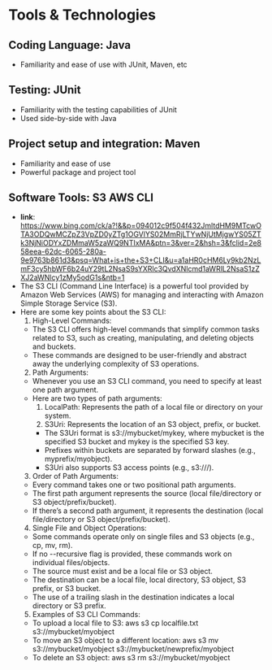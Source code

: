# Tools & Technologies

## Coding Language: Java
- Familiarity and ease of use with JUnit, Maven, etc

## Testing: JUnit
- Familiarity with the testing capabilities of JUnit
- Used side-by-side with Java
  
## Project setup and integration: Maven
- Familiarity and ease of use
- Powerful package and project tool
  
## Software Tools: S3 AWS CLI
- **link**: https://www.bing.com/ck/a?!&&p=094012c9f504f432JmltdHM9MTcwOTA3ODQwMCZpZ3VpZD0yZTg1OGVlYS02MmRjLTYwNjUtMjgwYS05ZTk3NjNiODYxZDMmaW5zaWQ9NTIxMA&ptn=3&ver=2&hsh=3&fclid=2e858eea-62dc-6065-280a-9e9763b861d3&psq=What+is+the+S3+CLI&u=a1aHR0cHM6Ly9kb2NzLmF3cy5hbWF6b24uY29tL2NsaS9sYXRlc3QvdXNlcmd1aWRlL2NsaS1zZXJ2aWNlcy1zMy5odG1s&ntb=1
- The S3 CLI (Command Line Interface) is a powerful tool provided by Amazon Web Services (AWS) for managing and interacting with Amazon Simple Storage Service (S3).
- Here are some key points about the S3 CLI:
  1. High-Level Commands:
    - The S3 CLI offers high-level commands that simplify common tasks related to S3, such as creating, manipulating, and deleting objects and buckets.
    - These commands are designed to be user-friendly and abstract away the underlying complexity of S3 operations.
  2. Path Arguments:
    - Whenever you use an S3 CLI command, you need to specify at least one path argument.
    - Here are two types of path arguments:
      1) LocalPath: Represents the path of a local file or directory on your system.
      2) S3Uri: Represents the location of an S3 object, prefix, or bucket.
        - The S3Uri format is s3://mybucket/mykey, where mybucket is the specified S3 bucket and mykey is the specified S3 key.
        - Prefixes within buckets are separated by forward slashes (e.g., myprefix/myobject).
        - S3Uri also supports S3 access points (e.g., s3://<access-point-arn>/<key>).
  3. Order of Path Arguments:
    - Every command takes one or two positional path arguments.
    - The first path argument represents the source (local file/directory or S3 object/prefix/bucket).
    - If there’s a second path argument, it represents the destination (local file/directory or S3 object/prefix/bucket).
  4. Single File and Object Operations:
    - Some commands operate only on single files and S3 objects (e.g., cp, mv, rm).
    - If no --recursive flag is provided, these commands work on individual files/objects.
    - The source must exist and be a local file or S3 object.
    - The destination can be a local file, local directory, S3 object, S3 prefix, or S3 bucket.
    - The use of a trailing slash in the destination indicates a local directory or S3 prefix.
  5. Examples of S3 CLI Commands:
    - To upload a local file to S3: aws s3 cp localfile.txt s3://mybucket/myobject
    - To move an S3 object to a different location: aws s3 mv s3://mybucket/myobject s3://mybucket/newprefix/myobject
    - To delete an S3 object: aws s3 rm s3://mybucket/myobject
